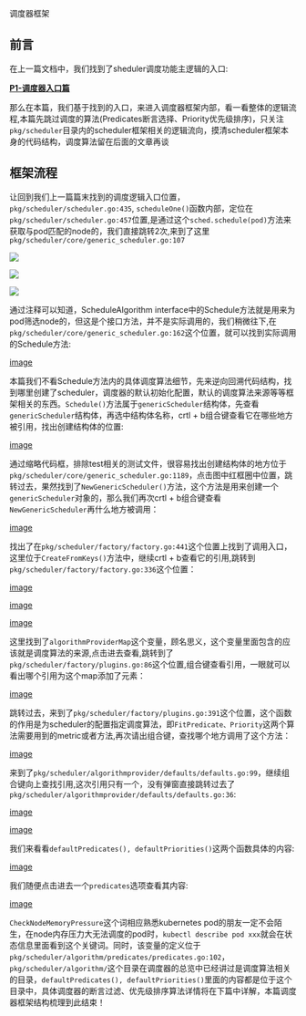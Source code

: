 调度器框架

## 前言

在上一篇文档中，我们找到了sheduler调度功能主逻辑的入口:

[**P1-调度器入口篇**](https://github.com/yinwenqin/kubeSourceCodeNote/blob/master/scheduler/P1-%E8%B0%83%E5%BA%A6%E5%99%A8%E5%85%A5%E5%8F%A3%E7%AF%87.md)

那么在本篇，我们基于找到的入口，来进入调度器框架内部，看一看整体的逻辑流程,本篇先跳过调度的算法(Predicates断言选择、Priority优先级排序)，只关注`pkg/scheduler`目录内的scheduler框架相关的逻辑流向，摸清scheduler框架本身的代码结构，调度算法留在后面的文章再谈

## 框架流程

让回到我们上一篇篇末找到的调度逻辑入口位置，`pkg/scheduler/scheduler.go:435`, `scheduleOne()`函数内部，定位在`pkg/scheduler/scheduler.go:457`位置,是通过这个`sched.schedule(pod)`方法来获取与pod匹配的node的，我们直接跳转2次,来到了这里`pkg/scheduler/core/generic_scheduler.go:107`

![](https://github.com/yinwenqin/kubeSourceCodeNote/blob/master/scheduler/image/p2/schedule.jpg)

![](https://github.com/yinwenqin/kubeSourceCodeNote/blob/master/scheduler/image/p2/AlgSchedule.jpg)

![](https://github.com/yinwenqin/kubeSourceCodeNote/blob/master/scheduler/image/p2/scheduleStruct.jpg)

通过注释可以知道，ScheduleAlgorithm interface中的Schedule方法就是用来为pod筛选node的，但这是个接口方法，并不是实际调用的，我们稍微往下,在`pkg/scheduler/core/generic_scheduler.go:162`这个位置，就可以找到实际调用的Schedule方法:

[image](https://github.com/yinwenqin/kubeSourceCodeNote/blob/master/scheduler/image/p2/genericSchedule.jpg)

本篇我们不看Schedule方法内的具体调度算法细节，先来逆向回溯代码结构，找到哪里创建了scheduler，调度器的默认初始化配置，默认的调度算法来源等等框架相关的东西。`Schedule()`方法属于`genericScheduler`结构体，先查看`genericScheduler`结构体，再选中结构体名称，crtl + b组合键查看它在哪些地方被引用，找出创建结构体的位置:

[image](https://github.com/yinwenqin/kubeSourceCodeNote/blob/master/scheduler/image/p2/createGenSche.jpg)

通过缩略代码框，排除test相关的测试文件，很容易找出创建结构体的地方位于`pkg/scheduler/core/generic_scheduler.go:1189`，点击图中红框圈中位置，跳转过去，果然找到了`NewGenericScheduler()`方法，这个方法是用来创建一个`genericScheduler`对象的，那么我们再次crtl + b组合键查看`NewGenericScheduler`再什么地方被调用：

[image](https://github.com/yinwenqin/kubeSourceCodeNote/blob/master/scheduler/image/p2/newGenericScheduler.jpg)

找出了在`pkg/scheduler/factory/factory.go:441`这个位置上找到了调用入口，这里位于`CreateFromKeys()`方法中，继续crtl + b查看它的引用,跳转到`pkg/scheduler/factory/factory.go:336`这个位置：

[image](https://github.com/yinwenqin/kubeSourceCodeNote/blob/master/scheduler/image/p2/createFromKeys.jpg)

[image](https://github.com/yinwenqin/kubeSourceCodeNote/blob/master/scheduler/image/p2/createFromProvider.jpg)

[image](https://github.com/yinwenqin/kubeSourceCodeNote/blob/master/scheduler/image/p2/getAlgorithmProvider.jpg)

这里找到了`algorithmProviderMap`这个变量，顾名思义，这个变量里面包含的应该就是调度算法的来源,点击进去查看,跳转到了`pkg/scheduler/factory/plugins.go:86`这个位置,组合键查看引用，一眼就可以看出哪个引用为这个map添加了元素：

[image](https://github.com/yinwenqin/kubeSourceCodeNote/blob/master/scheduler/image/p2/addMapEle.jpg)

跳转过去，来到了`pkg/scheduler/factory/plugins.go:391`这个位置，这个函数的作用是为scheduler的配置指定调度算法，即`FitPredicate、Priority`这两个算法需要用到的metric或者方法,再次请出组合键，查找哪个地方调用了这个方法：

[image](https://github.com/yinwenqin/kubeSourceCodeNote/blob/master/scheduler/image/p2/registerAlgorithmProvider.jpg)

来到了`pkg/scheduler/algorithmprovider/defaults/defaults.go:99`，继续组合键向上查找引用,这次引用只有一个，没有弹窗直接跳转过去了`pkg/scheduler/algorithmprovider/defaults/defaults.go:36`:

[image](https://github.com/yinwenqin/kubeSourceCodeNote/blob/master/scheduler/image/p2/registerAlgorithmProvider1.jpg)

[image](https://github.com/yinwenqin/kubeSourceCodeNote/blob/master/scheduler/image/p2/init.jpg)

我们来看看`defaultPredicates(), defaultPriorities()`这两个函数具体的内容:

[image](https://github.com/yinwenqin/kubeSourceCodeNote/blob/master/scheduler/image/p2/default.jpg)

我们随便点击进去一个`predicates`选项查看其内容:

[image](https://github.com/yinwenqin/kubeSourceCodeNote/blob/master/scheduler/image/p2/memPressure.jpg)

`CheckNodeMemoryPressure`这个词相应熟悉kubernetes pod的朋友一定不会陌生，在node内存压力大无法调度的pod时，`kubectl describe pod xxx`就会在状态信息里面看到这个关键词。同时，该变量的定义位于`pkg/scheduler/algorithm/predicates/predicates.go:102`，`pkg/scheduler/algorithm/`这个目录在调度器的总览中已经讲过是调度算法相关的目录，`defaultPredicates(), defaultPriorities()`里面的内容都是位于这个目录中，具体调度器的断言过滤、优先级排序算法详情将在下篇中详解，本篇调度器框架结构梳理到此结束！